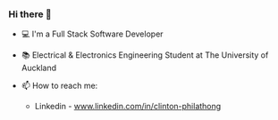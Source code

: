 ### Hi there 👋

- 💻 I'm a Full Stack Software Developer
- 📚 Electrical & Electronics Engineering Student at The University of Auckland
- 📫 How to reach me: 

  - Linkedin - www.linkedin.com/in/clinton-philathong
